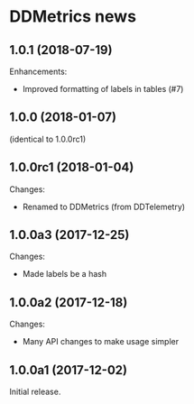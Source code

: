 # DDMetrics news

## 1.0.1 (2018-07-19)

Enhancements:

* Improved formatting of labels in tables (#7)

## 1.0.0 (2018-01-07)

(identical to 1.0.0rc1)

## 1.0.0rc1 (2018-01-04)

Changes:

* Renamed to DDMetrics (from DDTelemetry)

## 1.0.0a3 (2017-12-25)

Changes:

* Made labels be a hash

## 1.0.0a2 (2017-12-18)

Changes:

* Many API changes to make usage simpler

## 1.0.0a1 (2017-12-02)

Initial release.
